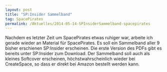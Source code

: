 ```yaml
---
layout: post
title: "SP:Insider Sammelband"
tag: SpacePirates
permalink: /Aktuelles/2014-05-14-SPInsiderSammelband-spacepirates
---
```


Nachdem es letzter Zeit um SpacePirates etwas ruhiger war, arbeite ich gerade wieder an Material für SpacePirates. Es soll ein Sammelband aller 9 bisher erschienen SP:Insider erscheinen. Die erste Version des PDFs gibt es bereits unter SP:Insider zum Download. Der Sammelband soll auch als kleines Softcover erscheinen, höchstwahrscheinlich wieder bei CreateSpace, so dass er direkt bei Amazon bestellt werden kann.


